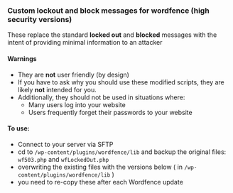 ### Custom lockout and block messages for wordfence (high security versions)  

These replace the standard **locked out** and **blocked** messages with the intent of providing minimal information to an attacker

#### Warnings

- They are **not** user friendly (by design)  
- If you have to ask why you should use these modified scripts, they are likely **not** intended for you.
- Additionally, they should not be used in situations where:
  - Many users log into your website
  - Users frequently forget their passwords to your website


#### To use:

- Connect to your server via SFTP
- cd to `/wp-content/plugins/wordfence/lib` and backup the original files: `wf503.php` and `wfLockedOut.php`
- overwriting the existing files with the versions below ( in `/wp-content/plugins/wordfence/lib`  )
- you need to re-copy these after each Wordfence update
